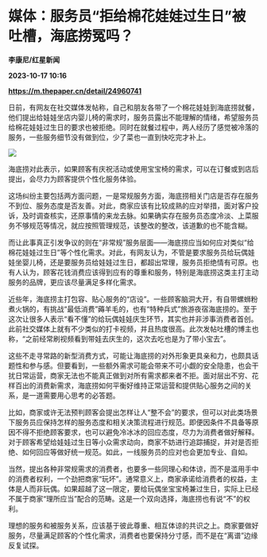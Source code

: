# 媒体：服务员“拒给棉花娃娃过生日”被吐槽，海底捞冤吗？
**李康尼/红星新闻**

**2023-10-17 10:16**

**https://m.thepaper.cn/detail/24960741**

日前，有网友在社交媒体发帖称，自己和朋友各带了一个棉花娃娃到海底捞就餐，他们提出给娃娃坐店内婴儿椅的需求时，服务员露出不能理解的情绪，希望服务员给棉花娃娃过生日的要求也被拒绝。同时在就餐过程中，两人经历了感觉被冷落的服务，一些服务细节没有做到位，少了菜也一直到快吃完才补上。

![](https://imagecloud.thepaper.cn/thepaper/image/274/455/910.jpg)

海底捞对此表示，如果顾客有庆祝活动或使用宝宝椅的需求，可以在订餐或到店后提出，会尽力为顾客提供个性化服务体验。

这场纠纷主要包括两方面问题，一是常规服务方面，海底捞相关门店是否存在服务不到位、服务态度是否友善。对此，商家应该有比较成熟的应对举措，面对客户投诉，及时调查核实，还原事情的来龙去脉。如果确实存在服务员态度冷淡、上菜服务不够规范等情况，就应按照管理规范，该整改的整改，该道歉的也不能含糊。

而让此事真正引发争议的则在“非常规”服务层面——海底捞应当如何应对类似“给棉花娃娃过生日”等个性化需求。对此，有网友认为，不管是要求服务员给玩偶娃娃坐婴儿椅，还是要服务员给娃娃过生日，都超出常理，服务员拒绝情有可原。也有人认为，顾客花钱消费应该得到应有的尊重和服务，特别是海底捞这类主打主动服务的品牌，更应该尽量满足多样化需求。

近些年，海底捞主打包容、贴心服务的“店设”。一些顾客脑洞大开，有自带螺蛳粉煮火锅的，有挑战“最低消费”薅羊毛的，也有“特种兵式”旅游夜宿海底捞的。至于这次让很多人表示“看不懂”的给玩偶娃娃庆生环节，其实也并非涉事消费者首创。此前社交媒体上就有不少类似的打卡视频，并且热度很高。此次发帖吐槽的博主也称，“之前经常刷视频看到带娃去庆生的，这次去吃也是为了带小宝去”。

这些不走寻常路的新型消费方式，可能让海底捞的对外形象更具亲和力，也颇具话题性和参与感。但要看到，一些额外需求可能会带来不可小觑的安全隐患，也会干扰日常运营，商家无法也不能真正做到对所有需求都来者不拒。面对层出不穷、花样百出的消费新需求，海底捞如何平衡好维持正常运营和提供贴心服务之间的关系，是一道需要用心思考的必答题。

比如，商家或许无法预判顾客会提出怎样让人“整不会”的要求，但可以对此类场景下服务员应保持怎样的服务态度和相关决策流程进行规范。即便因条件不具备等原因不得不拒绝顾客要求，也可以避免冷冰冰的回应态度，尽力为消费者做好解释。对于顾客希望给娃娃过生日等小众需求动向，商家不妨进行追踪捕捉，并对是否拒绝、如何回应等做好统一规范。如此，一线服务员的应对也会更加专业、自如。

当然，提出各种非常规需求的消费者，也要多一些同理心和体谅，而不是滥用手中的消费者权利，一个劲把商家“玩坏”。通常意义上，商家承诺给消费者的权益，主体是人而非玩偶。如果超越了这一限定，要给玩偶坐宝宝椅兼过生日，实际上已经不属于商家“理所应当”配合的范畴。这是一个双向选择，海底捞也有说“不”的权利。

理想的服务和被服务关系，应该基于彼此尊重、相互体谅的共识之上。商家要做好服务，尽量满足顾客的个性化需求，消费者也要保持分寸感，而不是在“离谱”边缘反复试探。